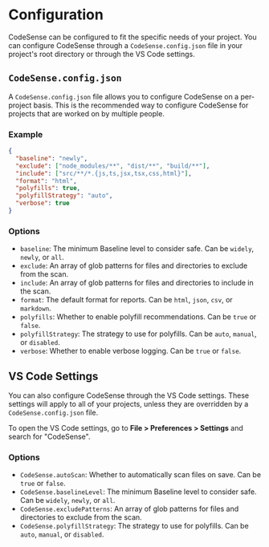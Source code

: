 # Configuration

CodeSense can be configured to fit the specific needs of your project. You can configure CodeSense through a `CodeSense.config.json` file in your project's root directory or through the VS Code settings.

## `CodeSense.config.json`

A `CodeSense.config.json` file allows you to configure CodeSense on a per-project basis. This is the recommended way to configure CodeSense for projects that are worked on by multiple people.

### Example

```json
{
  "baseline": "newly",
  "exclude": ["node_modules/**", "dist/**", "build/**"],
  "include": ["src/**/*.{js,ts,jsx,tsx,css,html}"],
  "format": "html",
  "polyfills": true,
  "polyfillStrategy": "auto",
  "verbose": true
}
```

### Options

*   `baseline`: The minimum Baseline level to consider safe. Can be `widely`, `newly`, or `all`.
*   `exclude`: An array of glob patterns for files and directories to exclude from the scan.
*   `include`: An array of glob patterns for files and directories to include in the scan.
*   `format`: The default format for reports. Can be `html`, `json`, `csv`, or `markdown`.
*   `polyfills`: Whether to enable polyfill recommendations. Can be `true` or `false`.
*   `polyfillStrategy`: The strategy to use for polyfills. Can be `auto`, `manual`, or `disabled`.
*   `verbose`: Whether to enable verbose logging. Can be `true` or `false`.

## VS Code Settings

You can also configure CodeSense through the VS Code settings. These settings will apply to all of your projects, unless they are overridden by a `CodeSense.config.json` file.

To open the VS Code settings, go to **File > Preferences > Settings** and search for "CodeSense".

### Options

*   `CodeSense.autoScan`: Whether to automatically scan files on save. Can be `true` or `false`.
*   `CodeSense.baselineLevel`: The minimum Baseline level to consider safe. Can be `widely`, `newly`, or `all`.
*   `CodeSense.excludePatterns`: An array of glob patterns for files and directories to exclude from the scan.
*   `CodeSense.polyfillStrategy`: The strategy to use for polyfills. Can be `auto`, `manual`, or `disabled`.
